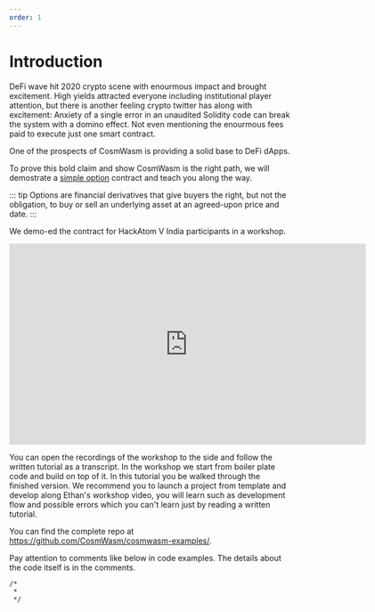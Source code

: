 ```yaml
---
order: 1
---
```


# Introduction

DeFi wave hit 2020 crypto scene with enourmous impact and brought excitement. 
High yields attracted everyone including institutional player attention, 
but there is another feeling crypto twitter has along with excitement: 
Anxiety of a single error in an unaudited Solidity code can break the system with a domino effect.
Not even mentioning the enourmous fees paid to execute just one smart contract.

One of the prospects of CosmWasm is providing a solid base to DeFi dApps. 

To prove this bold claim and show CosmWasm is the right path, we will demostrate a [simple option](https://en.wikipedia.org/wiki/Option_(finance)) contract and teach you along the way. 

::: tip
Options are financial derivatives that give buyers the right, but not the obligation, to buy or sell an underlying asset at an agreed-upon price and date. 
:::

We demo-ed the contract for HackAtom V India participants in a workshop.

<iframe src="https://player.vimeo.com/video/457486858" width="640" height="361" frameborder="0" allow="autoplay; fullscreen" allowfullscreen></iframe>

You can open the recordings of the workshop to the side and follow the written tutorial as a transcript. In the workshop we start from boiler plate code and build on top of it. In this tutorial you be walked through the finished version. 
We recommend you to launch a project from template and develop along Ethan's workshop video, you will learn such as development flow and possible errors which you can't learn just by reading a written tutorial.

You can find the complete repo at https://github.com/CosmWasm/cosmwasm-examples/.

Pay attention to comments like below in code examples. The details about the code itself is in the comments.

```
/*
 *
 */
```